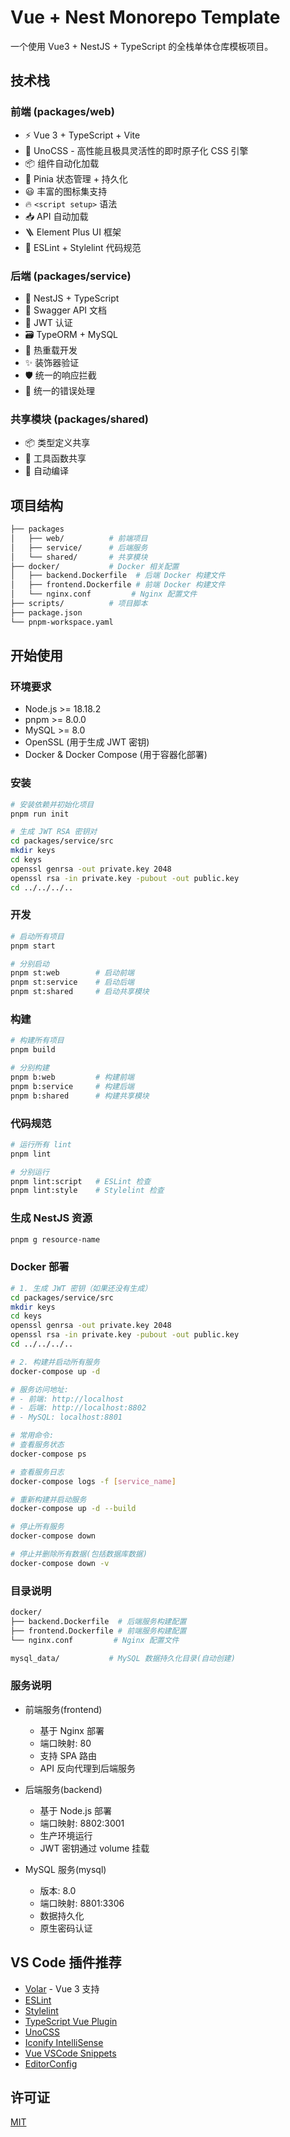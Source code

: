 # Vue + Nest Monorepo Template

一个使用 Vue3 + NestJS + TypeScript 的全栈单体仓库模板项目。

## 技术栈

### 前端 (packages/web)

- ⚡️ Vue 3 + TypeScript + Vite
- 🎨 UnoCSS - 高性能且极具灵活性的即时原子化 CSS 引擎
- 📦 组件自动化加载
- 🍍 Pinia 状态管理 + 持久化
- 😃 丰富的图标集支持
- 🔥 `<script setup>` 语法
- 📥 API 自动加载
- 🪜 Element Plus UI 框架
- 🧲 ESLint + Stylelint 代码规范

### 后端 (packages/service)

- 🚀 NestJS + TypeScript
- 📝 Swagger API 文档
- 🔐 JWT 认证
- 🗃️ TypeORM + MySQL
- 🔄 热重载开发
- ✨ 装饰器验证
- 🛡️ 统一的响应拦截
- 🎯 统一的错误处理

### 共享模块 (packages/shared)

- 📦 类型定义共享
- 🔧 工具函数共享
- 🔄 自动编译

## 项目结构

```bash
├── packages
│   ├── web/          # 前端项目
│   ├── service/      # 后端服务
│   └── shared/       # 共享模块
├── docker/           # Docker 相关配置
│   ├── backend.Dockerfile  # 后端 Docker 构建文件
│   ├── frontend.Dockerfile # 前端 Docker 构建文件
│   └── nginx.conf         # Nginx 配置文件
├── scripts/          # 项目脚本
├── package.json
└── pnpm-workspace.yaml
```

## 开始使用

### 环境要求

- Node.js >= 18.18.2
- pnpm >= 8.0.0
- MySQL >= 8.0
- OpenSSL (用于生成 JWT 密钥)
- Docker & Docker Compose (用于容器化部署)

### 安装

```bash
# 安装依赖并初始化项目
pnpm run init

# 生成 JWT RSA 密钥对
cd packages/service/src
mkdir keys
cd keys
openssl genrsa -out private.key 2048
openssl rsa -in private.key -pubout -out public.key
cd ../../../..
```

### 开发

```bash
# 启动所有项目
pnpm start

# 分别启动
pnpm st:web        # 启动前端
pnpm st:service    # 启动后端
pnpm st:shared     # 启动共享模块
```

### 构建

```bash
# 构建所有项目
pnpm build

# 分别构建
pnpm b:web         # 构建前端
pnpm b:service     # 构建后端
pnpm b:shared      # 构建共享模块
```

### 代码规范

```bash
# 运行所有 lint
pnpm lint

# 分别运行
pnpm lint:script   # ESLint 检查
pnpm lint:style    # Stylelint 检查
```

### 生成 NestJS 资源

```bash
pnpm g resource-name
```

### Docker 部署

```bash
# 1. 生成 JWT 密钥（如果还没有生成）
cd packages/service/src
mkdir keys
cd keys
openssl genrsa -out private.key 2048
openssl rsa -in private.key -pubout -out public.key
cd ../../../..

# 2. 构建并启动所有服务
docker-compose up -d

# 服务访问地址:
# - 前端: http://localhost
# - 后端: http://localhost:8802
# - MySQL: localhost:8801

# 常用命令:
# 查看服务状态
docker-compose ps

# 查看服务日志
docker-compose logs -f [service_name]

# 重新构建并启动服务
docker-compose up -d --build

# 停止所有服务
docker-compose down

# 停止并删除所有数据(包括数据库数据)
docker-compose down -v
```

### 目录说明

```bash
docker/
├── backend.Dockerfile  # 后端服务构建配置
├── frontend.Dockerfile # 前端服务构建配置
└── nginx.conf         # Nginx 配置文件

mysql_data/           # MySQL 数据持久化目录(自动创建)
```

### 服务说明

- 前端服务(frontend)

  - 基于 Nginx 部署
  - 端口映射: 80
  - 支持 SPA 路由
  - API 反向代理到后端服务

- 后端服务(backend)

  - 基于 Node.js 部署
  - 端口映射: 8802:3001
  - 生产环境运行
  - JWT 密钥通过 volume 挂载

- MySQL 服务(mysql)
  - 版本: 8.0
  - 端口映射: 8801:3306
  - 数据持久化
  - 原生密码认证

## VS Code 插件推荐

- [Volar](https://marketplace.visualstudio.com/items?itemName=Vue.volar) - Vue 3 支持
- [ESLint](https://marketplace.visualstudio.com/items?itemName=dbaeumer.vscode-eslint)
- [Stylelint](https://marketplace.visualstudio.com/items?itemName=stylelint.vscode-stylelint)
- [TypeScript Vue Plugin](https://marketplace.visualstudio.com/items?itemName=Vue.vscode-typescript-vue-plugin)
- [UnoCSS](https://marketplace.visualstudio.com/items?itemName=antfu.unocss)
- [Iconify IntelliSense](https://marketplace.visualstudio.com/items?itemName=antfu.iconify)
- [Vue VSCode Snippets](https://marketplace.visualstudio.com/items?itemName=sdras.vue-vscode-snippets)
- [EditorConfig](https://marketplace.visualstudio.com/items?itemName=EditorConfig.EditorConfig)

## 许可证

[MIT](./LICENSE)
